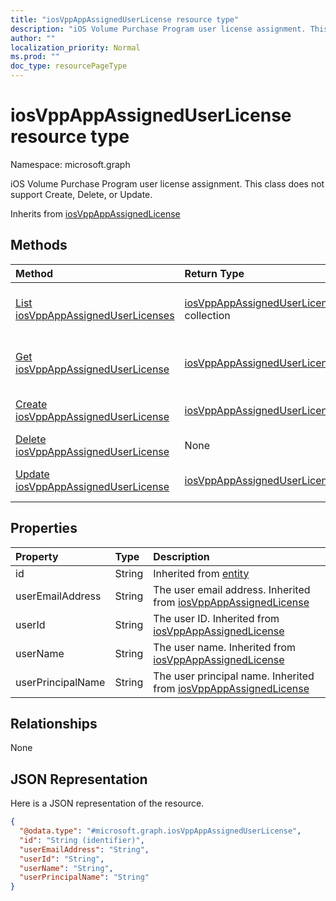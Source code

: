 ```yaml
---
title: "iosVppAppAssignedUserLicense resource type"
description: "iOS Volume Purchase Program user license assignment. This class does not support Create, Delete, or Update."
author: ""
localization_priority: Normal
ms.prod: ""
doc_type: resourcePageType
---
```


# iosVppAppAssignedUserLicense resource type


Namespace: microsoft.graph

iOS Volume Purchase Program user license assignment. This class does not support Create, Delete, or Update.


Inherits from [iosVppAppAssignedLicense](../resources/iosvppappassignedlicense.md)

## Methods
|Method|Return Type|Description|
|:---|:---|:---|
|[List iosVppAppAssignedUserLicenses](../api/iosvppappassigneduserlicense-list.md)|[iosVppAppAssignedUserLicense](../resources/iosvppappassigneduserlicense.md) collection|List properties and relationships of the [iosVppAppAssignedUserLicense](../resources/iosvppappassigneduserlicense.md) objects.|
|[Get iosVppAppAssignedUserLicense](../api/iosvppappassigneduserlicense-get.md)|[iosVppAppAssignedUserLicense](../resources/iosvppappassigneduserlicense.md)|Read properties and relationships of the [iosVppAppAssignedUserLicense](../resources/iosvppappassigneduserlicense.md) object.|
|[Create iosVppAppAssignedUserLicense](../api/iosvppappassigneduserlicense-create.md)|[iosVppAppAssignedUserLicense](../resources/iosvppappassigneduserlicense.md)|Create a new [iosVppAppAssignedUserLicense](../resources/iosvppappassigneduserlicense.md) object.|
|[Delete iosVppAppAssignedUserLicense](../api/iosvppappassigneduserlicense-delete.md)|None|Deletes a [iosVppAppAssignedUserLicense](../resources/iosvppappassigneduserlicense.md).|
|[Update iosVppAppAssignedUserLicense](../api/iosvppappassigneduserlicense-update.md)|[iosVppAppAssignedUserLicense](../resources/iosvppappassigneduserlicense.md)|Update the properties of a [iosVppAppAssignedUserLicense](../resources/iosvppappassigneduserlicense.md) object.|

## Properties
|Property|Type|Description|
|:---|:---|:---|
|id|String| Inherited from [entity](../resources/entity.md)|
|userEmailAddress|String|The user email address. Inherited from [iosVppAppAssignedLicense](../resources/intune-apps-iosvppappassignedlicense.md)|
|userId|String|The user ID. Inherited from [iosVppAppAssignedLicense](../resources/intune-apps-iosvppappassignedlicense.md)|
|userName|String|The user name. Inherited from [iosVppAppAssignedLicense](../resources/intune-apps-iosvppappassignedlicense.md)|
|userPrincipalName|String|The user principal name. Inherited from [iosVppAppAssignedLicense](../resources/intune-apps-iosvppappassignedlicense.md)|

## Relationships
None

## JSON Representation
Here is a JSON representation of the resource.
<!-- {
  "blockType": "resource",
  "keyProperty": "id",
  "@odata.type": "microsoft.graph.iosVppAppAssignedUserLicense",
  "baseType": "microsoft.graph.iosVppAppAssignedLicense",
  "openType": false
}
-->
``` json
{
  "@odata.type": "#microsoft.graph.iosVppAppAssignedUserLicense",
  "id": "String (identifier)",
  "userEmailAddress": "String",
  "userId": "String",
  "userName": "String",
  "userPrincipalName": "String"
}
```

